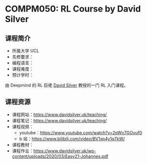 # COMPM050: RL Course by David Silver

## 课程简介

- 所属大学 UCL
- 先修要求：
- 编程语言：
- 课程难度：
- 预计学时：

由 Deepmind 的 RL 巨佬 [David Silver](https://www.davidsilver.uk/) 教授的一门 RL 入门课程。

## 课程资源

- 课程网站：<https://www.davidsilver.uk/teaching/>
- 课程笔记：<https://www.davidsilver.uk/teaching/>
- 课程视频：
  - youtube：<https://www.youtube.com/watch?v=2pWv7GOvuf0>
  - b 站：<https://www.bilibili.com/video/BV1xp4y1q7kW/>
- 课程教材：
- 课程作业：<https://www.davidsilver.uk/wp-content/uploads/2020/03/Easy21-Johannes.pdf>
